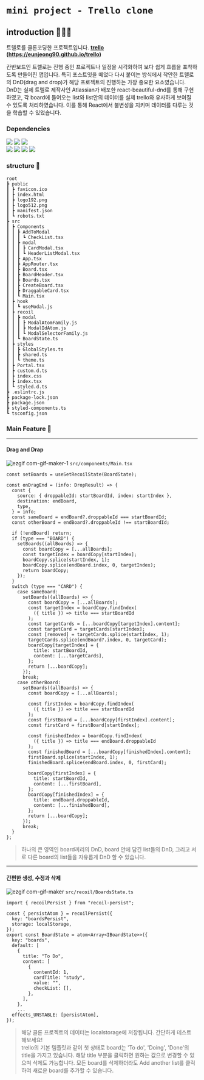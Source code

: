# `mini project - Trello clone`

## introduction 👩🏻‍💻 
트렐로를 클론코딩한 프로젝트입니다. **[trello](https://eunjeong90.github.io/trello/ "trello link") (https://eunjeong90.github.io/trello)**  

칸반보드인 트렐로는 진행 중인 프로젝트나 일정을 시각화하여 보다 쉽게 흐름을 포착하도록 만들어진 앱입니다. 특히 포스트잇을 떼었다 다시 붙이는 방식에서 착안한 트렐로의 DnD(drag and drop)가 해당 프로젝트의 진행하는 가장 중요한 요소였습니다. DnD는 실제 트렐로 제작사인 Atlassian가 배포한 react-beautiful-dnd를 통해 구현하였고, 각 board에 들어오는 list와 list안의 데이터를 실제 trello와 유사하게 보여질 수 있도록 처리하였습니다. 이를 통해 React에서 불변성을 지키며 데이터를 다루는 것을 학습할 수 있었습니다.  

### Dependencies
<img src="https://img.shields.io/badge/React-61DAFB?style=for-the-badge&logo=React&logoColor=black" /> <img src="https://img.shields.io/badge/Javascript-F7DF1E?style=for-the-badge&logo=javascript&logoColor=black" /> <img src="https://img.shields.io/badge/TypeScript-3178C6?style=for-the-badge&logo=TypeScript&logoColor=white"/>  
<img src="https://img.shields.io/badge/Recoil-3577E5?style=for-the-badge&logo=&logoColor=black" /> <img src="https://img.shields.io/badge/reactbeautifuldnd-3DDC84?style=for-the-badge&logo=&logoColor=black" /> <img src="https://img.shields.io/badge/ReactHookForm-EC5990?style=for-the-badge&logo=ReactHookForm&logoColor=white" /> <img src="https://img.shields.io/badge/StyledComponents-DB7093?style=for-the-badge&logo=StyledComponents&logoColor=white" /> 

### structure 🌴 
    root  
    ┣ public  
    ┃ ┣ favicon.ico  
    ┃ ┣ index.html  
    ┃ ┣ logo192.png  
    ┃ ┣ logo512.png  
    ┃ ┣ manifest.json  
    ┃ ┗ robots.txt  
    ┣ src  
    ┃ ┣ Components  
    ┃ ┃ ┣ AddToModal  
    ┃ ┃ ┃ ┗ CheckList.tsx  
    ┃ ┃ ┣ modal  
    ┃ ┃ ┃ ┣ CardModal.tsx  
    ┃ ┃ ┃ ┗ HeaderListModal.tsx  
    ┃ ┃ ┣ App.tsx  
    ┃ ┃ ┣ AppRouter.tsx  
    ┃ ┃ ┣ Board.tsx  
    ┃ ┃ ┣ BoardHeader.tsx  
    ┃ ┃ ┣ Boards.tsx  
    ┃ ┃ ┣ CreateBoard.tsx  
    ┃ ┃ ┣ DraggableCard.tsx  
    ┃ ┃ ┗ Main.tsx  
    ┃ ┣ hook  
    ┃ ┃ ┗ useModal.js  
    ┃ ┣ recoil  
    ┃ ┃ ┣ modal  
    ┃ ┃ ┃ ┣ ModalAtomFamily.js  
    ┃ ┃ ┃ ┣ ModalIdAtom.js  
    ┃ ┃ ┃ ┗ ModalSelectorFamily.js  
    ┃ ┃ ┗ BoardState.ts  
    ┃ ┣ styles  
    ┃ ┃ ┣ GlobalStyles.ts  
    ┃ ┃ ┣ shared.ts  
    ┃ ┃ ┗ theme.ts  
    ┃ ┣ Portal.tsx  
    ┃ ┣ custom.d.ts  
    ┃ ┣ index.css  
    ┃ ┣ index.tsx  
    ┃ ┗ styled.d.ts  
    ┣ .eslintrc.js  
    ┣ package-lock.json  
    ┣ package.json  
    ┣ styled-components.ts  
    ┗ tsconfig.json  

### Main Feature 👀
*****
#### **Drag and Drap**
![ezgif com-gif-maker-_1_](https://user-images.githubusercontent.com/89186225/215263655-d71716f1-4cbe-4191-a076-c295f3eb323b.gif)
`src/components/Main.tsx`
    
    const setBoards = useSetRecoilState(BoardState);

    const onDragEnd = (info: DropResult) => {
      const {
        source: { droppableId: startBoardId, index: startIndex },
        destination: endBoard,
        type,
      } = info;
      const sameBoard = endBoard?.droppableId === startBoardId;
      const otherBoard = endBoard?.droppableId !== startBoardId;

      if (!endBoard) return;
      if (type === "BOARD") {
        setBoards((allBoards) => {
          const boardCopy = [...allBoards];
          const targetIndex = boardCopy[startIndex];
          boardCopy.splice(startIndex, 1);
          boardCopy.splice(endBoard.index, 0, targetIndex);
          return boardCopy;
        });
      }
      switch (type === "CARD") {
        case sameBoard:
          setBoards((allBoards) => {
            const boardCopy = [...allBoards];
            const targetIndex = boardCopy.findIndex(
              ({ title }) => title === startBoardId
            );
            const targetCards = [...boardCopy[targetIndex].content];
            const targetCard = targetCards[startIndex];
            const [removed] = targetCards.splice(startIndex, 1);
            targetCards.splice(endBoard?.index, 0, targetCard);
            boardCopy[targetIndex] = {
              title: startBoardId,
              content: [...targetCards],
            };
            return [...boardCopy];
          });
          break;
        case otherBoard:
          setBoards((allBoards) => {
            const boardCopy = [...allBoards];

            const firstIndex = boardCopy.findIndex(
              ({ title }) => title === startBoardId
            );
            const firstBoard = [...boardCopy[firstIndex].content];
            const firstCard = firstBoard[startIndex];

            const finishedIndex = boardCopy.findIndex(
              ({ title }) => title === endBoard.droppableId
            );
            const finishedBoard = [...boardCopy[finishedIndex].content];
            firstBoard.splice(startIndex, 1);
            finishedBoard.splice(endBoard.index, 0, firstCard);
            
            boardCopy[firstIndex] = {
              title: startBoardId,
              content: [...firstBoard],
            };
            boardCopy[finishedIndex] = {
              title: endBoard.droppableId,
              content: [...finishedBoard],
            };
            return [...boardCopy];
          });
          break;
      }
    };
> 하나의 큰 영역인 board끼리의 DnD, board 안에 담긴 list들의 DnD, 그리고 서로 다른 board의 list들을 자유롭게 DnD 할 수 있습니다.
*****
#### **간편한 생성, 수정과 삭제**
![ezgif com-gif-maker](https://user-images.githubusercontent.com/89186225/215263047-65e72577-f193-460f-a03f-66a709c04cfd.gif)
`src/recoil/BoardsState.ts`

    import { recoilPersist } from "recoil-persist";

    const { persistAtom } = recoilPersist({
      key: "boardsPersist",
      storage: localStorage,
    });
    export const BoardState = atom<Array<IBoardState>>({
      key: "boards",
      default: [
        {
          title: "To Do",
          content: [
            {
              contentId: 1,
              cardTitle: "study",
              value: "",
              checkList: [],
            },
          ],
        },
        ...
      effects_UNSTABLE: [persistAtom],
    });

> 해당 클론 프로젝트의 데이터는 localstorage에 저장됩니다. 간단하게 테스트 해보세요!  
> trello의 기본 템플릿과 같이 첫 상태로 board는 'To do', 'Doing', 'Done'의 title을 가지고 있습니다. 해당 title 부분을 클릭하면 원하는 값으로 변경할 수 있으며 삭제도 가능합니다. 모든 board를 삭제하더라도 Add another list를 클릭하여 새로운 board를 추가할 수 있습니다.
